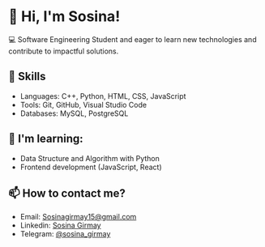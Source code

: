 # 👋 Hi, I'm Sosina!

💻 Software Engineering Student and eager to learn new technologies and contribute to impactful solutions.

## 🔧 Skills
- Languages: C++, Python, HTML, CSS, JavaScript
- Tools: Git, GitHub, Visual Studio Code
- Databases: MySQL, PostgreSQL

## 🌱 I'm learning:
- Data Structure and Algorithm with Python
- Frontend development (JavaScript, React)

## 📫 How to contact me?
- Email: Sosinagirmay15@gmail.com
- Linkedin: [Sosina Girmay](https://linkedin.com/in/sosina-girmay-739486332)
- Telegram: [@sosina_girmay](https://t.me/sosina_girmay)
